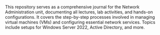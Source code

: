 This repository serves as a comprehensive journal for the Network Administration unit, documenting all lectures, lab activities, and hands-on configurations. It covers the step-by-step processes involved in managing virtual machines (VMs) and configuring essential network services. Topics include setups for Windows Server 2022, Active Directory, and more.
